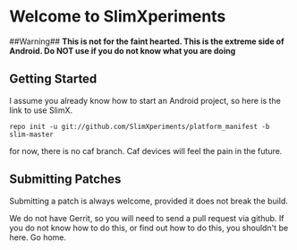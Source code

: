 Welcome to SlimXperiments
===================

##Warning##
**This is not for the faint hearted. This is the extreme side of Android. Do NOT use if you do not know what you are doing**

Getting Started
---------------

I assume you already know how to start an Android project, so here is the link to use SlimX.
```shell
repo init -u git://github.com/SlimXperiments/platform_manifest -b slim-master
```
for now, there is no caf branch. Caf devices will feel the pain in the future.



Submitting Patches
------------------

Submitting a patch is always welcome, provided it does not break the build.

We do not have Gerrit, so you will need to send a pull request via github. If you do not know how to do this, or find out how to do this, you shouldn't be here. Go home.
